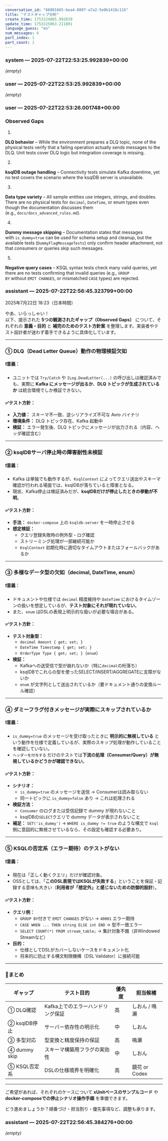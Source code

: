 ```yaml
---
conversation_id: "68801665-bea4-8007-a7a2-5e0b1418c116"
title: "テストギャップ分析"
create_time: 1753224805.992839
update_time: 1753225063.211801
language_guess: "en"
num_messages: 6
part_index: 1
part_count: 1
---
```


### system — 2025-07-22T22:53:25.992839+00:00

_(empty)_

### user — 2025-07-22T22:53:25.992839+00:00

_(empty)_

### user — 2025-07-22T22:53:26.001748+00:00

### Observed Gaps
1. 
**DLQ behavior** – While the environment prepares a DLQ topic, none of the physical tests verify that a failing operation actually sends messages to the DLQ. Unit tests cover DLQ logic but integration coverage is missing.

2. 
**ksqlDB outage handling** – Connectivity tests simulate Kafka downtime, yet no test covers the scenario where the ksqlDB server is unavailable.

3. 
**Data type variety** – All sample entities use integers, strings, and doubles. There are no physical tests for `decimal`, `DateTime`, or enum types even though the documentation discusses them (e.g., `docs/docs_advanced_rules.md`).

4. 
**Dummy message skipping** – Documentation states that messages with `is_dummy=true` can be used for schema setup and cleanup, but the available tests (`DummyFlagMessageTests`) only confirm header attachment, not that consumers or queries skip such messages.

5. 
**Negative query cases** – KSQL syntax tests check many valid queries, yet there are no tests confirming that invalid queries (e.g., `GROUP BY` without `EMIT CHANGES`, or mismatched `CASE` types) are rejected.

### assistant — 2025-07-22T22:56:45.323799+00:00

2025年7月22日 18:23（日本時間）

やあ、いらっしゃい！  
以下、提示された **5つの観測されたギャップ（Observed Gaps）** について、それぞれの **意義・目的** と **補完のためのテスト方針案** を整理します。実装者やテスト設計者が迷わず着手できるように具体化しています。

---

### ① **DLQ（Dead Letter Queue）動作の物理検証欠如**

#### ❗意義：
- ユニットでは `Try/Catch` や `ILog.DeadLetter(...)` の呼び出しは確認済みでも、実際に **Kafka にメッセージが出るか**、**DLQ トピックが生成されているか** は統合環境でしか検証できない。

#### ✅テスト方針：
- **入力値：** スキーマ不一致、逆シリアライズ不可な Avro バイナリ
- **環境条件：** DLQ トピック存在、Kafka 起動中
- **検証：** エラー発生後、DLQ トピックにメッセージが出力される（内容、ヘッダ確認含む）

---

### ② **ksqlDBサーバ停止時の障害耐性未検証**

#### ❗意義：
- Kafka は単独でも動作するが、`KsqlContext` によってクエリ送出やスキーマ確認が行われる場面では、ksqlDBが落ちていると障害となる。
- 現状、Kafka停止は検証済みだが、**ksqlDBだけが停止したときの挙動が不明**。

#### ✅テスト方針：
- **手法：** `docker-compose` 上の `ksqldb-server` を一時停止させる
- **想定検証：**
  - クエリ登録失敗時の例外型・ログ確認
  - ストリーミング処理が一部継続可能か
  - `KsqlContext` 初期化時に適切なタイムアウトまたはフォールバックがあるか

---

### ③ **多様なデータ型の欠如（decimal, DateTime, enum）**

#### ❗意義：
- ドキュメントや仕様では `decimal` 精度維持や `DateTime` におけるタイムゾーンの扱いを想定しているが、**テスト対象にそれが現れていない**。
- また、`enum` はDSLの表現上明示的な扱いが必要な場合がある。

#### ✅テスト方針：
- **テスト対象型：**
  - `decimal Amount { get; set; }`
  - `DateTime Timestamp { get; set; }`
  - `OrderType Type { get; set; }`（`enum`）
- **検証：**
  - Kafkaへの送受信で型が崩れないか（特に`decimal`の桁落ち）
  - ksqlDBでこれらの型を使ったSELECT/INSERT/AGGREGATEに支障がないか
  - `enum` が文字列として送出されているか（要ドキュメント通りの変換ルール確認）

---

### ④ **ダミーフラグ付きメッセージが実際にスキップされているか**

#### ❗意義：
- `is_dummy=true` のメッセージを受け取ったときに **明示的に無視している** という動作を仕様で定義しているが、実際のスキップ処理が動作していることを確認していない。
- `ヘッダーを付与する` だけのテストでは**下流の処理（Consumer/Query）が無視しているかどうかが確認できない**。

#### ✅テスト方針：
- **シナリオ：**
  - `is_dummy=true` のメッセージを送信 → Consumerは読み取らない
  - 同一トピックに `is_dummy=false` あり → これは処理される
- **検証方法：**
  - `Consumer` のログまたは受信記録で dummy が現れないこと
  - ksqlDBの`SELECT`クエリで dummy データが表示されないこと
- **補足：** `SET('is_dummy')` → `WHERE is_dummy != true` のような構文で `ksql` 側に意図的に無視させているなら、その設定も確認する必要あり。

---

### ⑤ **KSQLの否定系（エラー期待）のテストがない**

#### ❗意義：
- 現在は「正しく動くクエリ」だけが確認対象。
- OSSとしては、「**このDSL表現ではKSQLが失敗する**」ということを保証・記録する意味も大きい（**利用者が「想定外」と感じないための防御的設計**）。

#### ✅テスト方針：
- **クエリ例：**
  - `GROUP BY`付きで `EMIT CHANGES` がない → `40001` エラー期待
  - `CASE WHEN ... THEN string ELSE int END` → 型不一致エラー
  - `SELECT COUNT(*) FROM stream_table;` → 集計対象不備（非Windowed Streamなど）
- **目的：**
  - 仕様としてDSLがカバーしないケースをドキュメント化
  - 将来的に防止する構文制限機構（DSL Validator）に接続可能

---

### 📝まとめ

| ギャップ | テスト目的 | 優先度 | 担当候補 |
|---|---|---|---|
| ① DLQ確認 | Kafka上でのエラーハンドリング保証 | 高 | しおん / 鳴瀬 |
| ② ksqlDB停止 | サーバー依存性の明示化 | 中 | しおん |
| ③ 多型対応 | 型変換と精度保持の保証 | 高 | 鳴瀬 |
| ④ dummy skip | スキーマ構築用フラグの実効性 | 中 | しおん |
| ⑤ KSQL否定系 | DSLの仕様境界を明確化 | 高 | 鏡花 or Codex |

---

ご希望があれば、それぞれのケースについて **xUnitベースのサンプルコード** や **docker-composeでの停止シナリオ操作手順** を準備できます。

どう進めましょうか？順番づけ・担当割り・優先事項など、調整も承ります。

### assistant — 2025-07-22T22:56:45.384276+00:00

_(empty)_
